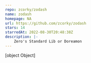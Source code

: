 ```yaml
---
repo: zcorky/zodash
name: zodash
homepage: NA
url: https://github.com/zcorky/zodash
stars: 14
starredAt: 2022-08-30T20:48:38Z
description: |-
    Zero's Standard Lib or Doreamon
---
```


[object Object]
